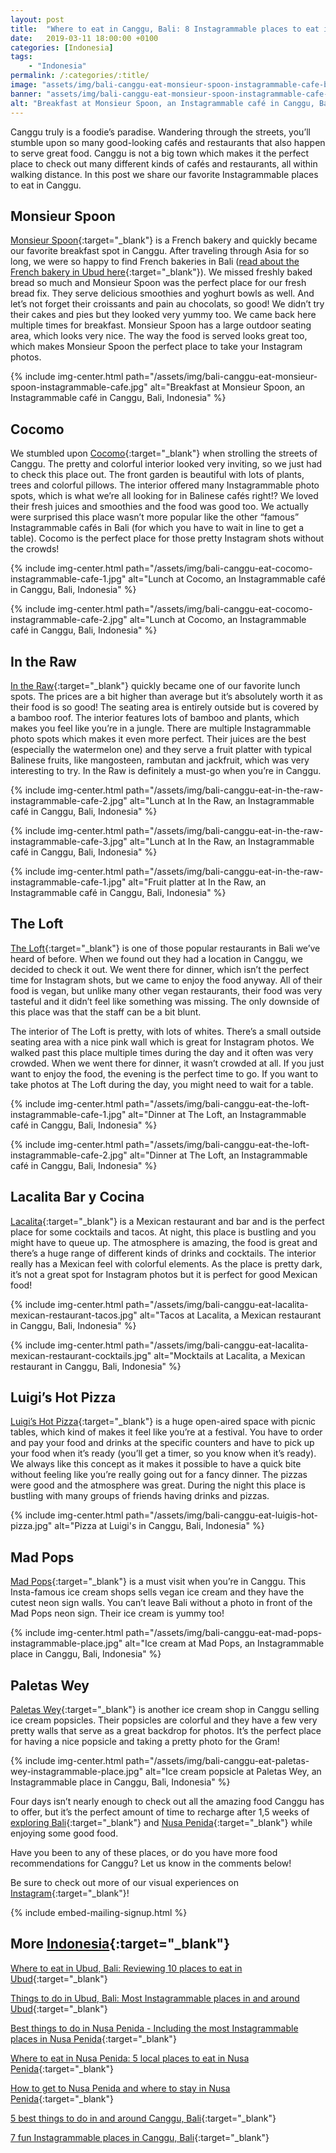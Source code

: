 ```yaml
---
layout: post
title:  "Where to eat in Canggu, Bali: 8 Instagrammable places to eat in Canggu"
date:   2019-03-11 18:00:00 +0100
categories: [Indonesia]
tags:
    - "Indonesia"
permalink: /:categories/:title/
image: "assets/img/bali-canggu-eat-monsieur-spoon-instagrammable-cafe-banner.jpg"
banner: "assets/img/bali-canggu-eat-monsieur-spoon-instagrammable-cafe-banner-large.jpg"
alt: "Breakfast at Monsieur Spoon, an Instagrammable café in Canggu, Bali, Indonesia"
---
```

 
Canggu truly is a foodie’s paradise. Wandering through the streets, you’ll stumble upon so many good-looking cafés and restaurants that also happen to serve great food. Canggu is not a big town which makes it the perfect place to check out many different kinds of cafés and restaurants, all within walking distance. In this post we share our favorite Instagrammable places to eat in Canggu.  
 
## Monsieur Spoon
 
[Monsieur Spoon][monsieur spoon]{:target="_blank"} is a French bakery and quickly became our favorite breakfast spot in Canggu. After traveling through Asia for so long, we were so happy to find French bakeries in Bali ([read about the French bakery in Ubud here][eat ubud]{:target="_blank"}). We missed freshly baked bread so much and Monsieur Spoon was the perfect place for our fresh bread fix. They serve delicious smoothies and yoghurt bowls as well. And let’s not forget their croissants and pain au chocolats, so good! We didn’t try their cakes and pies but they looked very yummy too. We came back here multiple times for breakfast. Monsieur Spoon has a large outdoor seating area, which looks very nice. The way the food is served looks great too, which makes Monsieur Spoon the perfect place to take your Instagram photos. 

{% include img-center.html path="/assets/img/bali-canggu-eat-monsieur-spoon-instagrammable-cafe.jpg" alt="Breakfast at Monsieur Spoon, an Instagrammable café in Canggu, Bali, Indonesia" %}
 
## Cocomo
 
We stumbled upon [Cocomo][cocomo]{:target="_blank"} when strolling the streets of Canggu. The pretty and colorful interior looked very inviting, so we just had to check this place out. The front garden is beautiful with lots of plants, trees and colorful pillows. The interior offered many Instagrammable photo spots, which is what we’re all looking for in Balinese cafés right!? We loved their fresh juices and smoothies and the food was good too. We actually were surprised this place wasn’t more popular like the other “famous” Instagrammable cafés in Bali (for which you have to wait in line to get a table). Cocomo is the perfect place for those pretty Instagram shots without the crowds!

{% include img-center.html path="/assets/img/bali-canggu-eat-cocomo-instagrammable-cafe-1.jpg" alt="Lunch at Cocomo, an Instagrammable café in Canggu, Bali, Indonesia" %}

{% include img-center.html path="/assets/img/bali-canggu-eat-cocomo-instagrammable-cafe-2.jpg" alt="Lunch at Cocomo, an Instagrammable café in Canggu, Bali, Indonesia" %}
 
## In the Raw
 
[In the Raw][in the raw]{:target="_blank"} quickly became one of our favorite lunch spots. The prices are a bit higher than average but it’s absolutely worth it as their food is so good! The seating area is entirely outside but is covered by a bamboo roof. The interior features lots of bamboo and plants, which makes you feel like you’re in a jungle. There are multiple Instagrammable photo spots which makes it even more perfect. Their juices are the best (especially the watermelon one) and they serve a fruit platter with typical Balinese fruits, like mangosteen, rambutan and jackfruit, which was very interesting to try. In the Raw is definitely a must-go when you’re in Canggu.

{% include img-center.html path="/assets/img/bali-canggu-eat-in-the-raw-instagrammable-cafe-2.jpg" alt="Lunch at In the Raw, an Instagrammable café in Canggu, Bali, Indonesia" %}

{% include img-center.html path="/assets/img/bali-canggu-eat-in-the-raw-instagrammable-cafe-3.jpg" alt="Lunch at In the Raw, an Instagrammable café in Canggu, Bali, Indonesia" %}

{% include img-center.html path="/assets/img/bali-canggu-eat-in-the-raw-instagrammable-cafe-1.jpg" alt="Fruit platter at In the Raw, an Instagrammable café in Canggu, Bali, Indonesia" %}
 
## The Loft
 
[The Loft][the loft]{:target="_blank"} is one of those popular restaurants in Bali we’ve heard of before. When we found out they had a location in Canggu, we decided to check it out. We went there for dinner, which isn’t the perfect time for Instagram shots, but we came to enjoy the food anyway. All of their food is vegan, but unlike many other vegan restaurants, their food was very tasteful and it didn’t feel like something was missing. The only downside of this place was that the staff can be a bit blunt.
 
The interior of The Loft is pretty, with lots of whites. There’s a small outside seating area with a nice pink wall which is great for Instagram photos. We walked past this place multiple times during the day and it often was very crowded. When we went there for dinner, it wasn’t crowded at all. If you just want to enjoy the food, the evening is the perfect time to go. If you want to take photos at The Loft during the day, you might need to wait for a table.

{% include img-center.html path="/assets/img/bali-canggu-eat-the-loft-instagrammable-cafe-1.jpg" alt="Dinner at The Loft, an Instagrammable café in Canggu, Bali, Indonesia" %}

{% include img-center.html path="/assets/img/bali-canggu-eat-the-loft-instagrammable-cafe-2.jpg" alt="Dinner at The Loft, an Instagrammable café in Canggu, Bali, Indonesia" %}
 
## Lacalita Bar y Cocina
 
[Lacalita][lacalita]{:target="_blank"} is a Mexican restaurant and bar and is the perfect place for some cocktails and tacos. At night, this place is bustling and you might have to queue up. The atmosphere is amazing, the food is great and there’s a huge range of different kinds of drinks and cocktails. The interior really has a Mexican feel with colorful elements. As the place is pretty dark, it’s not a great spot for Instagram photos but it is perfect for good Mexican food!

{% include img-center.html path="/assets/img/bali-canggu-eat-lacalita-mexican-restaurant-tacos.jpg" alt="Tacos at Lacalita, a Mexican restaurant in Canggu, Bali, Indonesia" %}

{% include img-center.html path="/assets/img/bali-canggu-eat-lacalita-mexican-restaurant-cocktails.jpg" alt="Mocktails at Lacalita, a Mexican restaurant in Canggu, Bali, Indonesia" %}
 
## Luigi’s Hot Pizza
 
[Luigi’s Hot Pizza][luigis]{:target="_blank"} is a huge open-aired space with picnic tables, which kind of makes it feel like you’re at a festival. You have to order and pay your food and drinks at the specific counters and have to pick up your food when it’s ready (you’ll get a timer, so you know when it’s ready). We always like this concept as it makes it possible to have a quick bite without feeling like you’re really going out for a fancy dinner. The pizzas were good and the atmosphere was great. During the night this place is bustling with many groups of friends having drinks and pizzas.

{% include img-center.html path="/assets/img/bali-canggu-eat-luigis-hot-pizza.jpg" alt="Pizza at Luigi's in Canggu, Bali, Indonesia" %}
 
## Mad Pops
 
[Mad Pops][mad pops]{:target="_blank"} is a must visit when you’re in Canggu. This Insta-famous ice cream shops sells vegan ice cream and they have the cutest neon sign walls. You can’t leave Bali without a photo in front of the Mad Pops neon sign. Their ice cream is yummy too!

{% include img-center.html path="/assets/img/bali-canggu-eat-mad-pops-instagrammable-place.jpg" alt="Ice cream at Mad Pops, an Instagrammable place in Canggu, Bali, Indonesia" %}
 
## Paletas Wey
 
[Paletas Wey][paletas wey]{:target="_blank"} is another ice cream shop in Canggu selling ice cream popsicles. Their popsicles are colorful and they have a few very pretty walls that serve as a great backdrop for photos. It’s the perfect place for having a nice popsicle and taking a pretty photo for the Gram!

{% include img-center.html path="/assets/img/bali-canggu-eat-paletas-wey-instagrammable-place.jpg" alt="Ice cream popsicle at Paletas Wey, an Instagrammable place in Canggu, Bali, Indonesia" %}
 
Four days isn’t nearly enough to check out all the amazing food Canggu has to offer, but it’s the perfect amount of time to recharge after 1,5 weeks of [exploring Bali][things ubud]{:target="_blank"} and [Nusa Penida][things nusa penida]{:target="_blank"} while enjoying some good food.
 
Have you been to any of these places, or do you have more food recommendations for Canggu? Let us know in the comments below!

Be sure to check out more of our visual experiences on [Instagram][instagram]{:target="_blank"}!

{% include embed-mailing-signup.html %}

## More [Indonesia][indonesia]{:target="_blank"}

[Where to eat in Ubud, Bali: Reviewing 10 places to eat in Ubud][eat ubud]{:target="_blank"}

[Things to do in Ubud, Bali: Most Instagrammable places in and around Ubud][things ubud]{:target="_blank"}

[Best things to do in Nusa Penida - Including the most Instagrammable places in Nusa Penida][things nusa penida]{:target="_blank"}

[Where to eat in Nusa Penida: 5 local places to eat in Nusa Penida][eat nusa penida]{:target="_blank"}

[How to get to Nusa Penida and where to stay in Nusa Penida][stay nusa penida]{:target="_blank"}

[5 best things to do in and around Canggu, Bali][things canggu]{:target="_blank"}

[7 fun Instagrammable places in Canggu, Bali][instagrammable places canggu]{:target="_blank"}

[things canggu]: https://kipamojo.world/indonesia/5-best-things-to-do-in-and-around-Canggu-Bali/ 
[instagrammable places canggu]: https://kipamojo.world/indonesia/7-fun-Instagrammable-places-in-Canggu-Bali/ 
[eat ubud]: https://kipamojo.world/indonesia/Where-to-eat-in-Ubud-Bali-Reviewing-10-places-to-eat-in-Ubud/ 
[things ubud]: https://kipamojo.world/indonesia/Things-to-do-in-Ubud-Bali-Most-Instagrammable-places-in-and-around-Ubud/ 
[things nusa penida]: https://kipamojo.world/indonesia/Best-things-to-do-in-Nusa-Penida-Including-the-most-Instagrammable-places-in-Nusa-Penida/ 
[eat nusa penida]: https://kipamojo.world/indonesia/Where-to-eat-in-Nusa-Penida-5-local-places-to-eat-in-Nusa-Penida/ 
[stay nusa penida]: https://kipamojo.world/indonesia/How-to-get-to-Nusa-Penida-and-where-to-stay-in-Nusa-Penida/ 


[indonesia]: https://kipamojo.world/tags.html#indonesia
[instagram]: https://instagram.com/kipamojo 

[monsieur spoon]: https://goo.gl/maps/CRZsDumJ67F2
[cocomo]: https://goo.gl/maps/KnSjBBX3LNn
[in the raw]: https://goo.gl/maps/ycSaVwvp5832
[the loft]: https://goo.gl/maps/ku9fustVVwn
[lacalita]: https://goo.gl/maps/LAhRjYY7bcC2
[luigis]: https://goo.gl/maps/pruj5bHzVM72
[mad pops]: https://goo.gl/maps/vqfNjKJgedt
[paletas wey]: https://goo.gl/maps/M2zopQDsTB12
